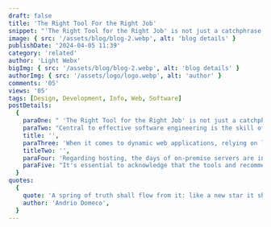 ```yaml
---
draft: false
title: 'The Right Tool For the Right Job'
snippet: "'The Right Tool for the Right Job' is not just a catchphrase; it's a guiding principle in web development that carries significant weight."
image: { src: '/assets/blog/blog-2.webp', alt: 'blog details' }
publishDate: '2024-04-05 11:39'
category: 'related'
author: 'Light Webx'
bigImg: { src: '/assets/blog/blog-2.webp', alt: 'blog details' }
authorImg: { src: '/assets/logo/logo.webp', alt: 'author' }
comments: '05'
views: '05'
tags: [Design, Development, Info, Web, Software]
postDetails:
  {
    paraOne: " 'The Right Tool for the Right Job' is not just a catchphrase; it's a guiding principle in web development that carries significant weight. While some developers might adopt a 'if it works, it works' mentality, this approach can prove detrimental in the long term. Consider the analogy of creating a 3D game in Excel—it's technically feasible, but it's not the most appropriate or efficient tool for the task. This principle holds true across various aspects of software development.",
    paraTwo: "Central to effective software engineering is the skill of selecting the appropriate tools for a given project. Unfortunately, many developers gravitate towards familiar tools without considering whether they are truly suited to the task at hand. For instance, while WordPress can be used to build both a simple marketing site and a complex hotel management system, it's not always the optimal choice. I've encountered instances where a WordPress-based site with numerous pages suffered from sluggish loading times due to PHP's inherent performance limitations. In such cases, opting for a Static Site Generator (SSG) like Astro or Gatsby can offer significant performance improvements and enhance SEO capabilities.",
    title: '',
    paraThree: 'When it comes to dynamic web applications, relying on legacy systems like PHP or Ruby may no longer be prudent. Even industry giants like Facebook leverage technologies such as React and Next.js for their projects, with Facebook dynamically transpiling PHP code to C++ for improved performance. For developers seeking to launch scalable and performant applications, frameworks like React and Next.js paired with backend solutions like Node.js or Django offer flexibility and efficiency. For even greater performance, languages like Go can be a compelling choice.',
    titleTwo: '',
    paraFour: 'Regarding hosting, the days of on-premise servers are increasingly being supplanted by cloud solutions. Platforms like Vercel and Railway provide hassle-free hosting in Docker containers, sparing developers the complexities of managing their own servers. While cloud services such as AWS offer robustness and scalability, cost considerations should prompt a thoughtful evaluation of hosting needs. Transitioning to self-hosted solutions only becomes justifiable when the expenses of cloud hosting outweigh the benefits.',
    paraFive: "It's essential to acknowledge that the tools and recommendations shared here reflect personal preferences and experiences.Ultimately, the pursuit of the right tool for the right job is an ongoing journey, shaped by evolving technologies and individual project needs.",
  }
quotes:
  {
    quote: 'A spring of truth shall flow from it: like a new star it shall scatter the darkness of ignorance, and cause a light heretofore unknown to shine amongst men.',
    author: 'Andrio Domeco',
  }
---
```

